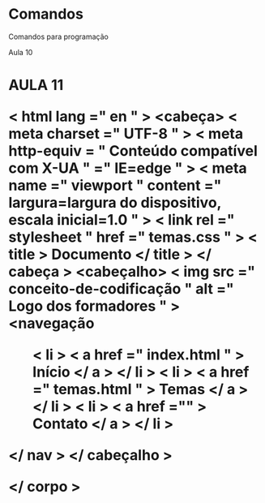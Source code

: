 # Comandos
Comandos para programação 

Aula 10
<h1>       </h>
<p>   </p>
<em>    </em>
<strong>   </strong>
AULA 11
<head>
</head>


<!DOCTYPEhtml>
< html lang =" en " >
<cabeça>
    < meta charset =" UTF-8 " >
    < meta http-equiv = " Conteúdo compatível com X-UA " =" IE=edge " >
    < meta name =" viewport " content =" largura=largura do dispositivo, escala inicial=1.0 " >
    < link rel =" stylesheet " href =" temas.css " >
    < title > Documento </ title >
</ cabeça >
<corpo>
    <cabeçalho>
        < img src =" conceito-de-codificação " alt =" Logo dos formadores " >
        <navegação
            <ul>
                < li > < a href =" index.html " > Início </ a > </ li >
                < li > < a href =" temas.html " > Temas </ a > </ li >
                < li > < a href ="" > Contato </ a > </ li >
            </ul>
        </ nav >
    </ cabeçalho >
    
</ corpo >
</html>
